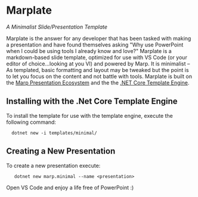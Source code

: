 # Marplate
*A Minimalist Slide/Presentation Template*

Marplate is the answer for any developer that has been tasked with making a presentation and have found themselves asking "Why use PowerPoint when I could be using tools I already know and love?"  Marplate is a markdown-based slide template, optimized for use with VS Code (or your editor of choice...looking at you VI) and powered by Marp.  It is minimalist – As templated, basic formatting and layout may be tweaked but the point is to let you focus on the content and not battle with tools. Marplate is built on the [Marp Presentation Ecosystem](https://marp.app/)  and the the [.NET Core Template Engine](https://github.com/dotnet/templating/).

## Installing with the .Net Core Template Engine
To install the template for use with the template engine, execute the following command:
```console
  dotnet new -i templates/minimal/
```

## Creating a New Presentation
To create a new presentation execute:
```console
   dotnet new marp.minimal --name <presentation>
```

Open VS Code and enjoy a life free of PowerPoint :)
